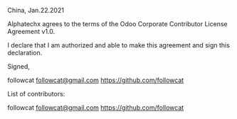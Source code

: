 China, Jan.22.2021

Alphatechx agrees to the terms of the Odoo Corporate Contributor License
Agreement v1.0.

I declare that I am authorized and able to make this agreement and sign this
declaration.

Signed,

followcat followcat@gmail.com https://github.com/followcat

List of contributors:

followcat followcat@gmail.com https://github.com/followcat